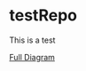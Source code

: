 # testRepo
This is a test



[Full Diagram](https://mermaid-js.github.io/mermaid-live-editor/beta/view/?code=https://raw.githubusercontent.com/scheuclu/testRepo/main/stateDiagram.mermaid?token=GHSAT0AAAAAABRIB5O252V7424JBWCALDK2YQ7RAPA)




```mermaid:./diagram.mermaid

```
